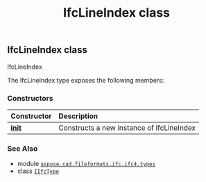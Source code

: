 ﻿---
title: IfcLineIndex class
second_title: Aspose.CAD for Python via .NET API References
description: 
type: docs
weight: 770
url: /python-net/aspose.cad.fileformats.ifc.ifc4.types/ifclineindex/
is_root: false
---

## IfcLineIndex class

IfcLineIndex



The IfcLineIndex type exposes the following members:

### Constructors
| Constructor | Description |
| :- | :- |
| [__init__](/cad/python-net/aspose.cad.fileformats.ifc.ifc4.types/ifclineindex/__init__/#) | Constructs a new instance of IfcLineIndex |



### See Also
* module [`aspose.cad.fileformats.ifc.ifc4.types`](..)
* class [`IIfcType`](/cad/python-net/aspose.cad.fileformats.ifc/iifctype)
